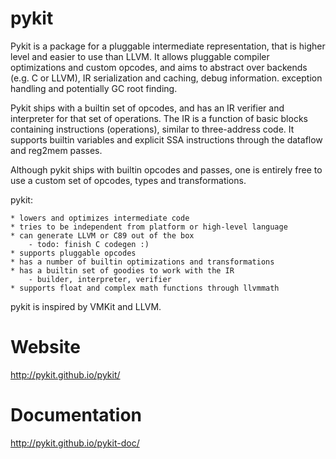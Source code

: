 pykit
=====

Pykit is a package for a pluggable intermediate representation, that
is higher level and easier to use than LLVM. It allows pluggable compiler
optimizations and custom opcodes, and aims to abstract over backends
(e.g. C or LLVM), IR serialization and caching, debug information.
exception handling and potentially GC root finding.

Pykit ships with a builtin set of opcodes, and has an IR verifier and
interpreter for that set of operations. The IR is a function of basic
blocks containing instructions (operations), similar to three-address
code. It supports builtin variables and explicit SSA instructions
through the dataflow and reg2mem passes.

Although pykit ships with builtin opcodes and passes, one is entirely
free to use a custom set of opcodes, types and transformations.

pykit:

    * lowers and optimizes intermediate code
    * tries to be independent from platform or high-level language
    * can generate LLVM or C89 out of the box
        - todo: finish C codegen :)
    * supports pluggable opcodes
    * has a number of builtin optimizations and transformations
    * has a builtin set of goodies to work with the IR
        - builder, interpreter, verifier
    * supports float and complex math functions through llvmmath

pykit is inspired by VMKit and LLVM.

Website
=======
http://pykit.github.io/pykit/

Documentation
=============
http://pykit.github.io/pykit-doc/
